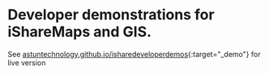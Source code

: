 # Developer demonstrations for iShareMaps and GIS.

See [astuntechnology.github.io/isharedeveloperdemos](http://astuntechnology.github.io/isharedeveloperdemos){:target="_demo"} for live version